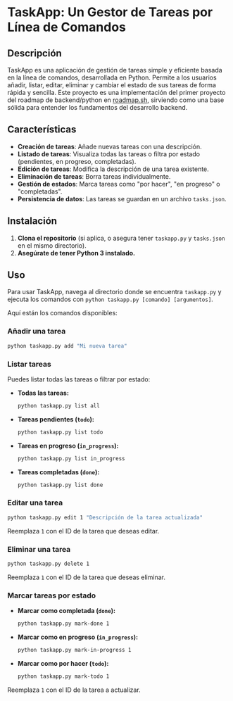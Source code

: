 # TaskApp: Un Gestor de Tareas por Línea de Comandos

## Descripción

TaskApp es una aplicación de gestión de tareas simple y eficiente basada en la línea de comandos, desarrollada en Python. Permite a los usuarios añadir, listar, editar, eliminar y cambiar el estado de sus tareas de forma rápida y sencilla. Este proyecto es una implementación del primer proyecto del roadmap de backend/python en [roadmap.sh](https://roadmap.sh/projects/task-tracker), sirviendo como una base sólida para entender los fundamentos del desarrollo backend.

## Características

- **Creación de tareas**: Añade nuevas tareas con una descripción.
- **Listado de tareas**: Visualiza todas las tareas o filtra por estado (pendientes, en progreso, completadas).
- **Edición de tareas**: Modifica la descripción de una tarea existente.
- **Eliminación de tareas**: Borra tareas individualmente.
- **Gestión de estados**: Marca tareas como "por hacer", "en progreso" o "completadas".
- **Persistencia de datos**: Las tareas se guardan en un archivo `tasks.json`.

## Instalación

1. **Clona el repositorio** (si aplica, o asegura tener `taskapp.py` y `tasks.json` en el mismo directorio).
2. **Asegúrate de tener Python 3 instalado.**

## Uso

Para usar TaskApp, navega al directorio donde se encuentra `taskapp.py` y ejecuta los comandos con `python taskapp.py [comando] [argumentos]`.

Aquí están los comandos disponibles:

### Añadir una tarea

```bash
python taskapp.py add "Mi nueva tarea"
```

### Listar tareas

Puedes listar todas las tareas o filtrar por estado:

- **Todas las tareas:**
    ```bash
    python taskapp.py list all
    ```
- **Tareas pendientes (`todo`):**
    ```bash
    python taskapp.py list todo
    ```
- **Tareas en progreso (`in_progress`):**
    ```bash
    python taskapp.py list in_progress
    ```
- **Tareas completadas (`done`):**
    ```bash
    python taskapp.py list done
    ```

### Editar una tarea

```bash
python taskapp.py edit 1 "Descripción de la tarea actualizada"
```
Reemplaza `1` con el ID de la tarea que deseas editar.

### Eliminar una tarea

```bash
python taskapp.py delete 1
```
Reemplaza `1` con el ID de la tarea que deseas eliminar.

### Marcar tareas por estado

- **Marcar como completada (`done`):**
    ```bash
    python taskapp.py mark-done 1
    ```
- **Marcar como en progreso (`in_progress`):**
    ```bash
    python taskapp.py mark-in-progress 1
    ```
- **Marcar como por hacer (`todo`):**
    ```bash
    python taskapp.py mark-todo 1
    ```
Reemplaza `1` con el ID de la tarea a actualizar.
